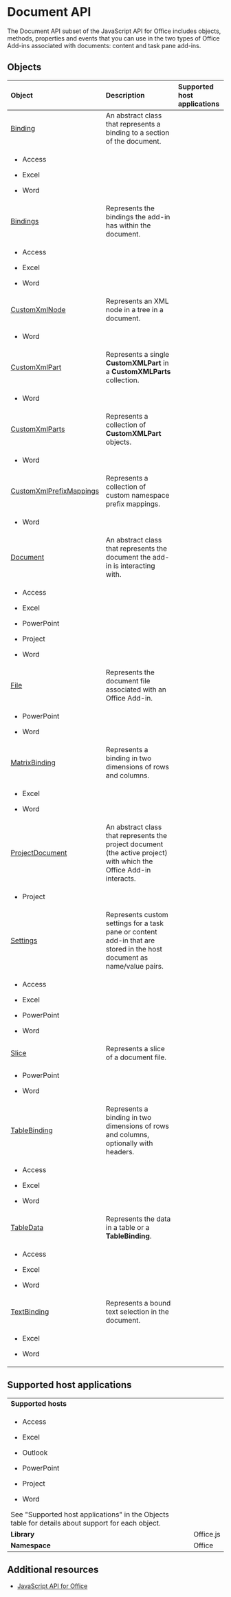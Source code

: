 
# Document API


The Document API subset of the JavaScript API for Office includes objects, methods, properties and events that you can use in the two types of Office Add-ins associated with documents: content and task pane add-ins.


## Objects





|**Object**|**Description**|**Supported host applications**|
|:-----|:-----|:-----|
|[Binding](../reference/shared/binding-object/binding-object.md)|An abstract class that represents a binding to a section of the document.|
<ul xmlns:xlink="http://www.w3.org/1999/xlink" xmlns:mtps="http://msdn2.microsoft.com/mtps" xmlns:MSHelp="http://msdn.microsoft.com/mshelp" xmlns:mshelp="http://msdn.microsoft.com/mshelp" xmlns:ddue="http://ddue.schemas.microsoft.com/authoring/2003/5" xmlns:msxsl="urn:schemas-microsoft-com:xslt"><li><p>Access</p></li><li><p>Excel</p></li><li><p>Word</p></li></ul>|
|[Bindings](../reference/shared/bindings-object/bindings-object.md)|Represents the bindings the add-in has within the document.|
<ul xmlns:xlink="http://www.w3.org/1999/xlink" xmlns:mtps="http://msdn2.microsoft.com/mtps" xmlns:MSHelp="http://msdn.microsoft.com/mshelp" xmlns:mshelp="http://msdn.microsoft.com/mshelp" xmlns:ddue="http://ddue.schemas.microsoft.com/authoring/2003/5" xmlns:msxsl="urn:schemas-microsoft-com:xslt"><li><p>Access</p></li><li><p>Excel</p></li><li><p>Word</p></li></ul>|
|[CustomXmlNode](../reference/shared/customxmlnode-object/customxmlnode-object.md)|Represents an XML node in a tree in a document.|
<ul xmlns:xlink="http://www.w3.org/1999/xlink" xmlns:mtps="http://msdn2.microsoft.com/mtps" xmlns:MSHelp="http://msdn.microsoft.com/mshelp" xmlns:mshelp="http://msdn.microsoft.com/mshelp" xmlns:ddue="http://ddue.schemas.microsoft.com/authoring/2003/5" xmlns:msxsl="urn:schemas-microsoft-com:xslt"><li><p>Word</p></li></ul>|
|[CustomXmlPart](../reference/shared/customxmlpart-object/customxmlpart-object.md)|Represents a single  **CustomXMLPart** in a **CustomXMLParts** collection.|
<ul xmlns:xlink="http://www.w3.org/1999/xlink" xmlns:mtps="http://msdn2.microsoft.com/mtps" xmlns:MSHelp="http://msdn.microsoft.com/mshelp" xmlns:mshelp="http://msdn.microsoft.com/mshelp" xmlns:ddue="http://ddue.schemas.microsoft.com/authoring/2003/5" xmlns:msxsl="urn:schemas-microsoft-com:xslt"><li><p>Word</p></li></ul>|
|[CustomXmlParts](../reference/shared/customxmlparts-object/customxmlparts-object.md)|Represents a collection of  **CustomXMLPart** objects.|
<ul xmlns:xlink="http://www.w3.org/1999/xlink" xmlns:mtps="http://msdn2.microsoft.com/mtps" xmlns:MSHelp="http://msdn.microsoft.com/mshelp" xmlns:mshelp="http://msdn.microsoft.com/mshelp" xmlns:ddue="http://ddue.schemas.microsoft.com/authoring/2003/5" xmlns:msxsl="urn:schemas-microsoft-com:xslt"><li><p>Word</p></li></ul>|
|[CustomXmlPrefixMappings](../reference/shared/customxmlprefixmappings-object/customxmlprefixmappings-object.md)|Represents a collection of custom namespace prefix mappings.|
<ul xmlns:xlink="http://www.w3.org/1999/xlink" xmlns:mtps="http://msdn2.microsoft.com/mtps" xmlns:MSHelp="http://msdn.microsoft.com/mshelp" xmlns:mshelp="http://msdn.microsoft.com/mshelp" xmlns:ddue="http://ddue.schemas.microsoft.com/authoring/2003/5" xmlns:msxsl="urn:schemas-microsoft-com:xslt"><li><p>Word</p></li></ul>|
|[Document](../reference/shared/document/document-object.md)|An abstract class that represents the document the add-in is interacting with.|
<ul xmlns:xlink="http://www.w3.org/1999/xlink" xmlns:mtps="http://msdn2.microsoft.com/mtps" xmlns:MSHelp="http://msdn.microsoft.com/mshelp" xmlns:mshelp="http://msdn.microsoft.com/mshelp" xmlns:ddue="http://ddue.schemas.microsoft.com/authoring/2003/5" xmlns:msxsl="urn:schemas-microsoft-com:xslt"><li><p>Access</p></li><li><p>Excel</p></li><li><p>PowerPoint</p></li><li><p>Project</p></li><li><p>Word</p></li></ul>|
|[File](../reference/shared/file/file-object.md)|Represents the document file associated with an Office Add-in.|
<ul xmlns:xlink="http://www.w3.org/1999/xlink" xmlns:mtps="http://msdn2.microsoft.com/mtps" xmlns:MSHelp="http://msdn.microsoft.com/mshelp" xmlns:mshelp="http://msdn.microsoft.com/mshelp" xmlns:ddue="http://ddue.schemas.microsoft.com/authoring/2003/5" xmlns:msxsl="urn:schemas-microsoft-com:xslt"><li><p>PowerPoint</p></li><li><p>Word</p></li></ul>|
|[MatrixBinding](../reference/shared/binding-object/matrixbinding-object/matrixbinding-object.md)|Represents a binding in two dimensions of rows and columns. |
<ul xmlns:xlink="http://www.w3.org/1999/xlink" xmlns:mtps="http://msdn2.microsoft.com/mtps" xmlns:MSHelp="http://msdn.microsoft.com/mshelp" xmlns:mshelp="http://msdn.microsoft.com/mshelp" xmlns:ddue="http://ddue.schemas.microsoft.com/authoring/2003/5" xmlns:msxsl="urn:schemas-microsoft-com:xslt"><li><p>Excel</p></li><li><p>Word</p></li></ul>|
|[ProjectDocument](../reference/shared/projectdocument/projectdocument-object.md)|An abstract class that represents the project document (the active project) with which the Office Add-in interacts.|
<ul xmlns:xlink="http://www.w3.org/1999/xlink" xmlns:mtps="http://msdn2.microsoft.com/mtps" xmlns:MSHelp="http://msdn.microsoft.com/mshelp" xmlns:mshelp="http://msdn.microsoft.com/mshelp" xmlns:ddue="http://ddue.schemas.microsoft.com/authoring/2003/5" xmlns:msxsl="urn:schemas-microsoft-com:xslt"><li><p>Project</p></li></ul>|
|[Settings](../reference/shared/settings/settings-object.md)|Represents custom settings for a task pane or content add-in that are stored in the host document as name/value pairs.|
<ul xmlns:xlink="http://www.w3.org/1999/xlink" xmlns:mtps="http://msdn2.microsoft.com/mtps" xmlns:MSHelp="http://msdn.microsoft.com/mshelp" xmlns:mshelp="http://msdn.microsoft.com/mshelp" xmlns:ddue="http://ddue.schemas.microsoft.com/authoring/2003/5" xmlns:msxsl="urn:schemas-microsoft-com:xslt"><li><p>Access</p></li><li><p>Excel</p></li><li><p>PowerPoint</p></li><li><p>Word</p></li></ul>|
|[Slice](../reference/shared/slice/slice-object.md)|Represents a slice of a document file.|
<ul xmlns:xlink="http://www.w3.org/1999/xlink" xmlns:mtps="http://msdn2.microsoft.com/mtps" xmlns:MSHelp="http://msdn.microsoft.com/mshelp" xmlns:mshelp="http://msdn.microsoft.com/mshelp" xmlns:ddue="http://ddue.schemas.microsoft.com/authoring/2003/5" xmlns:msxsl="urn:schemas-microsoft-com:xslt"><li><p>PowerPoint</p></li><li><p>Word</p></li></ul>|
|[TableBinding](../reference/shared/binding-object/tablebinding-object/tablebinding-object.md)|Represents a binding in two dimensions of rows and columns, optionally with headers.|
<ul xmlns:xlink="http://www.w3.org/1999/xlink" xmlns:mtps="http://msdn2.microsoft.com/mtps" xmlns:MSHelp="http://msdn.microsoft.com/mshelp" xmlns:mshelp="http://msdn.microsoft.com/mshelp" xmlns:ddue="http://ddue.schemas.microsoft.com/authoring/2003/5" xmlns:msxsl="urn:schemas-microsoft-com:xslt"><li><p>Access</p></li><li><p>Excel</p></li><li><p>Word</p></li></ul>|
|[TableData](../reference/shared/tabledata/tabledata-object.md)|Represents the data in a table or a  **TableBinding**.|
<ul xmlns:xlink="http://www.w3.org/1999/xlink" xmlns:mtps="http://msdn2.microsoft.com/mtps" xmlns:MSHelp="http://msdn.microsoft.com/mshelp" xmlns:mshelp="http://msdn.microsoft.com/mshelp" xmlns:ddue="http://ddue.schemas.microsoft.com/authoring/2003/5" xmlns:msxsl="urn:schemas-microsoft-com:xslt"><li><p>Access</p></li><li><p>Excel</p></li><li><p>Word</p></li></ul>|
|[TextBinding](../reference/shared/binding-object/tablebinding-object/textbinding-object.md)|Represents a bound text selection in the document.|
<ul xmlns:xlink="http://www.w3.org/1999/xlink" xmlns:mtps="http://msdn2.microsoft.com/mtps" xmlns:MSHelp="http://msdn.microsoft.com/mshelp" xmlns:mshelp="http://msdn.microsoft.com/mshelp" xmlns:ddue="http://ddue.schemas.microsoft.com/authoring/2003/5" xmlns:msxsl="urn:schemas-microsoft-com:xslt"><li><p>Excel</p></li><li><p>Word</p></li></ul>|

## Supported host applications


|||
|:-----|:-----|
|**Supported hosts**|
<ul xmlns:xlink="http://www.w3.org/1999/xlink" xmlns:mtps="http://msdn2.microsoft.com/mtps" xmlns:MSHelp="http://msdn.microsoft.com/mshelp" xmlns:mshelp="http://msdn.microsoft.com/mshelp" xmlns:ddue="http://ddue.schemas.microsoft.com/authoring/2003/5" xmlns:msxsl="urn:schemas-microsoft-com:xslt"><li><p>Access</p></li><li><p>Excel</p></li><li><p>Outlook</p></li><li><p>PowerPoint</p></li><li><p>Project</p></li><li><p>Word</p></li></ul>See "Supported host applications" in the Objects table for details about support for each object.|
|**Library**|Office.js|
|**Namespace**|Office|

## Additional resources
<a name="bk_addresources"> </a>


- [JavaScript API for Office](../reference/javascript-api-for-office.md)
    
